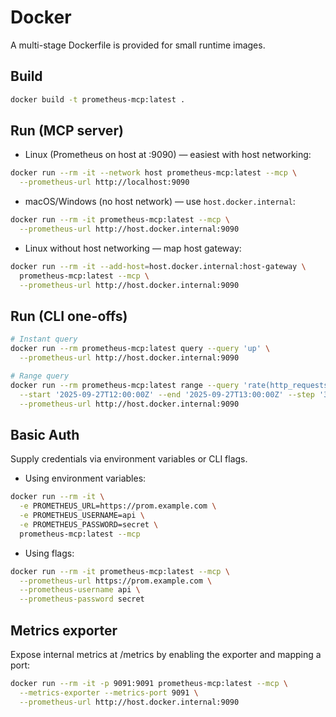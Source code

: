 # Docker

A multi-stage Dockerfile is provided for small runtime images.

## Build

```bash
docker build -t prometheus-mcp:latest .
```

## Run (MCP server)

- Linux (Prometheus on host at :9090) — easiest with host networking:
```bash
docker run --rm -it --network host prometheus-mcp:latest --mcp \
  --prometheus-url http://localhost:9090
```

- macOS/Windows (no host network) — use `host.docker.internal`:
```bash
docker run --rm -it prometheus-mcp:latest --mcp \
  --prometheus-url http://host.docker.internal:9090
```

- Linux without host networking — map host gateway:
```bash
docker run --rm -it --add-host=host.docker.internal:host-gateway \
  prometheus-mcp:latest --mcp \
  --prometheus-url http://host.docker.internal:9090
```

## Run (CLI one-offs)

```bash
# Instant query
docker run --rm prometheus-mcp:latest query --query 'up' \
  --prometheus-url http://host.docker.internal:9090

# Range query
docker run --rm prometheus-mcp:latest range --query 'rate(http_requests_total[5m])' \
  --start '2025-09-27T12:00:00Z' --end '2025-09-27T13:00:00Z' --step '30s' \
  --prometheus-url http://host.docker.internal:9090
```

## Basic Auth

Supply credentials via environment variables or CLI flags.

- Using environment variables:
```bash
docker run --rm -it \
  -e PROMETHEUS_URL=https://prom.example.com \
  -e PROMETHEUS_USERNAME=api \
  -e PROMETHEUS_PASSWORD=secret \
  prometheus-mcp:latest --mcp
```

- Using flags:
```bash
docker run --rm -it prometheus-mcp:latest --mcp \
  --prometheus-url https://prom.example.com \
  --prometheus-username api \
  --prometheus-password secret
```

## Metrics exporter

Expose internal metrics at /metrics by enabling the exporter and mapping a port:

```bash
docker run --rm -it -p 9091:9091 prometheus-mcp:latest --mcp \
  --metrics-exporter --metrics-port 9091 \
  --prometheus-url http://host.docker.internal:9090
```

